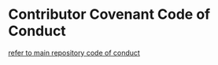 # Contributor Covenant Code of Conduct

[refer to main repository code of conduct](https://github.com/fugerit-org/fj-universe/blob/main/CODE_OF_CONDUCT.md)
